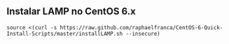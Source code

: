 Instalar LAMP no CentOS 6.x
-----

    source <(curl -s https://raw.github.com/raphaelfranca/CentOS-6-Quick-Install-Scripts/master/installLAMP.sh --insecure)
